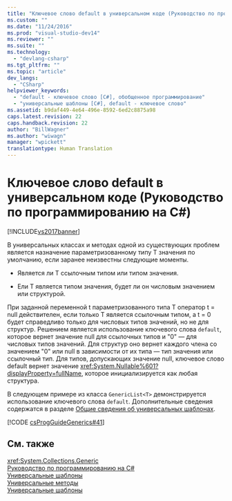 ```yaml
---
title: "Ключевое слово default в универсальном коде (Руководство по программированию на C#) | Microsoft Docs"
ms.custom: ""
ms.date: "11/24/2016"
ms.prod: "visual-studio-dev14"
ms.reviewer: ""
ms.suite: ""
ms.technology: 
  - "devlang-csharp"
ms.tgt_pltfrm: ""
ms.topic: "article"
dev_langs: 
  - "CSharp"
helpviewer_keywords: 
  - "default - ключевое слово [C#], обобщенное программирование"
  - "универсальные шаблоны [C#], default - ключевое слово"
ms.assetid: b9daf449-4e64-496e-8592-6ed2c8875a98
caps.latest.revision: 22
caps.handback.revision: 22
author: "BillWagner"
ms.author: "wiwagn"
manager: "wpickett"
translationtype: Human Translation
---
```

# Ключевое слово default в универсальном коде (Руководство по программированию на C#)
[!INCLUDE[vs2017banner](../../../csharp/includes/vs2017banner.md)]

В универсальных классах и методах одной из существующих проблем является назначение параметризованному типу T значения по умолчанию, если заранее неизвестны следующие моменты.  
  
-   Является ли T ссылочным типом или типом значения.  
  
-   Ели T является типом значения, будет ли он числовым значением или структурой.  
  
 При заданной переменной t параметризованного типа T оператор t \= null действителен, если только T является ссылочным типом, а t \= 0 будет справедливо только для числовых типов значений, но не для структур.  Решением является использование ключевого слова `default`, которое вернет значение null для ссылочных типов и "0" — для числовых типов значений.  Для структур оно вернет каждого члена со значением "0" или null в зависимости от их типа — тип значения или ссылочный тип.  Для типов, допускающих значение null, ключевое слово default вернет значение <xref:System.Nullable%601?displayProperty=fullName>, которое инициализируется как любая структура.  
  
 В следующем примере из класса `GenericList<T>` демонстрируется использование ключевого слова `default`.  Дополнительные сведения содержатся в разделе [Общие сведения об универсальных шаблонах](../../../csharp/programming-guide/generics/introduction-to-generics.md).  
  
 [!CODE [csProgGuideGenerics#41](../CodeSnippet/VS_Snippets_VBCSharp/csProgGuideGenerics#41)]  
  
## См. также  
 <xref:System.Collections.Generic>   
 [Руководство по программированию на C\#](../../../csharp/programming-guide/index.md)   
 [Универсальные шаблоны](../../../csharp/programming-guide/generics/index.md)   
 [Универсальные методы](../../../csharp/programming-guide/generics/generic-methods.md)   
 [Универсальные шаблоны](../Topic/Generics%20in%20the%20.NET%20Framework.md)